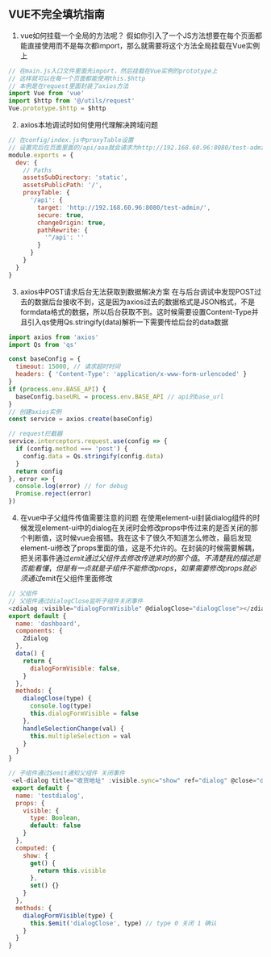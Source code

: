 ## VUE不完全填坑指南

1. vue如何挂载一个全局的方法呢？
假如你引入了一个JS方法想要在每个页面都能直接使用而不是每次都import，那么就需要将这个方法全局挂载在Vue实例上
```javascript
// 在main.js入口文件里面先import，然后挂载在Vue实例的prototype上
// 这样就可以在每一个页面都能使用this.$http
// 本例是在request里面封装了axios方法
import Vue from 'vue'
import $http from '@/utils/request'
Vue.prototype.$http = $http
```

2. axios本地调试时如何使用代理解决跨域问题
```javascript
// 在config/index.js中proxyTable设置
// 设置完后在页面里面的/api/aaa就会请求为http://192.168.60.96:8080/test-admin/aaa
module.exports = {
  dev: {
    // Paths
    assetsSubDirectory: 'static',
    assetsPublicPath: '/',
    proxyTable: {
      '/api': { 
        target: 'http://192.168.60.96:8080/test-admin/',
        secure: true,
        changeOrigin: true,
        pathRewrite: {
          '^/api': ''
        }
      }
    }
  }
}
```

3. axios中POST请求后台无法获取到数据解决方案
在与后台调试中发现POST过去的数据后台接收不到，这是因为axios过去的数据格式是JSON格式，不是formdata格式的数据，所以后台获取不到。这时候需要设置Content-Type并且引入qs使用Qs.stringify(data)解析一下需要传给后台的data数据
```javascript
import axios from 'axios'
import Qs from 'qs'

const baseConfig = {
  timeout: 15000, // 请求超时时间
  headers: { 'Content-Type': 'application/x-www-form-urlencoded' }
}
if (process.env.BASE_API) {
  baseConfig.baseURL = process.env.BASE_API // api的base_url
}
// 创建axios实例
const service = axios.create(baseConfig)

// request拦截器
service.interceptors.request.use(config => {
  if (config.method === 'post') {
    config.data = Qs.stringify(config.data)
  }
  return config
}, error => {
  console.log(error) // for debug
  Promise.reject(error)
})
```
4. 在vue中子父组件传值需要注意的问题
在使用element-ui封装dialog组件的时候发现element-ui中的dialog在关闭时会修改props中传过来的是否关闭的那个判断值，这时候vue会报错。我在这卡了很久不知道怎么修改，最后发现element-ui修改了props里面的值，这是不允许的。在封装的时候需要解耦，把关闭事件通过$emit通过父组件去修改传进来时的那个值。不清楚我的描述是否能看懂，但是有一点就是子组件不能修改props，如果需要修改props就必须通过$emit在父组件里面修改
```javascript
// 父组件
// 父组件通过dialogClose监听子组件关闭事件
<zdialog :visible="dialogFormVisible" @dialogClose="dialogClose"></zdialog>
export default {
  name: 'dashboard',
  components: {
    Zdialog
  },
  data() {
    return {
      dialogFormVisible: false,
    }
  },
  methods: {
    dialogClose(type) {
      console.log(type)
      this.dialogFormVisible = false
    },
    handleSelectionChange(val) {
      this.multipleSelection = val
    }
  }
}

// 子组件通过$emit通知父组件 关闭事件
 <el-dialog title="收货地址" :visible.sync="show" ref="dialog" @close="dialogFormVisible(0)"></el-dialog>
 export default {
  name: 'testdialog',
  props: {
    visible: {
      type: Boolean,
      default: false
    }
  },
  computed: {
    show: {
      get() {
        return this.visible
      },
      set() {}
    }
  },
  methods: {
    dialogFormVisible(type) {
      this.$emit('dialogClose', type) // type 0 关闭 1 确认
    }
  }
}
```


